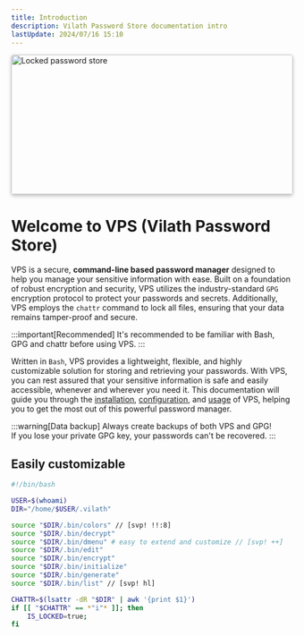 ```yaml
---
title: Introduction
description: Vilath Password Store documentation intro
lastUpdate: 2024/07/16 15:10
---
```


<img
    src="/vps-locked.png"
    alt="Locked password store"
    title="Locked"
    style="
        width: 100%;
        height: 250px;
        object-fit: cover;
        object-position: 0 0;
        border-radius: 4px;
        box-shadow: 0 3px 6px rgba(0, 0, 0, 0.24);
    "
/>

# Welcome to VPS (Vilath Password Store)

VPS is a secure, **command-line based password manager** designed to help you manage your sensitive information with ease.
Built on a foundation of robust encryption and security, VPS utilizes the industry-standard `GPG` encryption protocol to protect your passwords and secrets.
Additionally, VPS employs the `chattr` command to lock all files, ensuring that your data remains tamper-proof and secure.

:::important[Recommended]
It's recommended to be familiar with Bash, GPG and chattr before using VPS.
:::

Written in `Bash`, VPS provides a lightweight, flexible, and highly customizable solution for storing and retrieving your passwords.
With VPS, you can rest assured that your sensitive information is safe and easily accessible, whenever and wherever you need it.
This documentation will guide you through the [installation](/documentation/installation), [configuration](/documentation/configuration), and [usage](/documentation/usage) of VPS, helping you to get the most out of this powerful password manager.

:::warning[Data backup]
Always create backups of both VPS and GPG!<br>
If you lose your private GPG key, your passwords can't be recovered.
:::

## Easily customizable

```bash ln title=".bin/vilath"
#!/bin/bash

USER=$(whoami)
DIR="/home/$USER/.vilath"

source "$DIR/.bin/colors" // [svp! !!:8]
source "$DIR/.bin/decrypt"
source "$DIR/.bin/dmenu" # easy to extend and customize // [svp! ++]
source "$DIR/.bin/edit"
source "$DIR/.bin/encrypt"
source "$DIR/.bin/initialize"
source "$DIR/.bin/generate"
source "$DIR/.bin/list" // [svp! hl]

CHATTR=$(lsattr -dR "$DIR" | awk '{print $1}')
if [[ "$CHATTR" == *"i"* ]]; then
	IS_LOCKED=true;
fi
```
